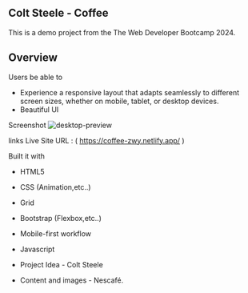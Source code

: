 Colt Steele - Coffee
--------------------
This is a demo project from the The Web Developer Bootcamp 2024.

Overview
--------------------
Users be able to
- Experience a responsive layout that adapts seamlessly to different screen sizes, whether on mobile, tablet, or desktop devices.
- Beautiful UI 

Screenshot
![desktop-preview](https://github.com/user-attachments/assets/b75f2658-2e60-4866-83d2-1680694dba25)

links
Live Site URL : ( https://coffee-zwy.netlify.app/ ) 

Built it with
- HTML5
- CSS (Animation,etc..)
- Grid
- Bootstrap (Flexbox,etc..)
- Mobile-first workflow
- Javascript

- Project Idea - Colt Steele
- Content and images - Nescafé.

